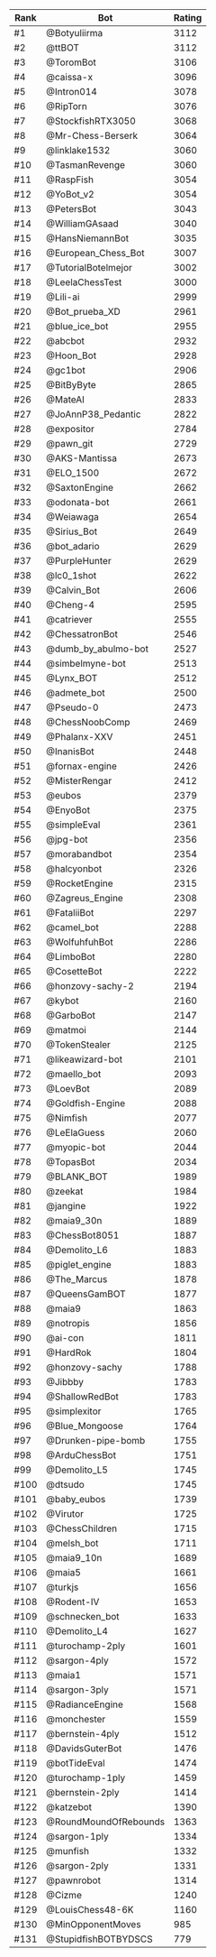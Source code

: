 Rank|Bot|Rating
---|---|---
#1|@Botyuliirma|3112
#2|@ttBOT|3112
#3|@ToromBot|3106
#4|@caissa-x|3096
#5|@Intron014|3078
#6|@RipTorn|3076
#7|@StockfishRTX3050|3068
#8|@Mr-Chess-Berserk|3064
#9|@linklake1532|3060
#10|@TasmanRevenge|3060
#11|@RaspFish|3054
#12|@YoBot_v2|3054
#13|@PetersBot|3043
#14|@WilliamGAsaad|3040
#15|@HansNiemannBot|3035
#16|@European_Chess_Bot|3007
#17|@TutorialBotelmejor|3002
#18|@LeelaChessTest|3000
#19|@Lili-ai|2999
#20|@Bot_prueba_XD|2961
#21|@blue_ice_bot|2955
#22|@abcbot|2932
#23|@Hoon_Bot|2928
#24|@gc1bot|2906
#25|@BitByByte|2865
#26|@MateAI|2833
#27|@JoAnnP38_Pedantic|2822
#28|@expositor|2784
#29|@pawn_git|2729
#30|@AKS-Mantissa|2673
#31|@ELO_1500|2672
#32|@SaxtonEngine|2662
#33|@odonata-bot|2661
#34|@Weiawaga|2654
#35|@Sirius_Bot|2649
#36|@bot_adario|2629
#37|@PurpleHunter|2629
#38|@lc0_1shot|2622
#39|@Calvin_Bot|2606
#40|@Cheng-4|2595
#41|@catriever|2555
#42|@ChessatronBot|2546
#43|@dumb_by_abulmo-bot|2527
#44|@simbelmyne-bot|2513
#45|@Lynx_BOT|2512
#46|@admete_bot|2500
#47|@Pseudo-0|2473
#48|@ChessNoobComp|2469
#49|@Phalanx-XXV|2451
#50|@InanisBot|2448
#51|@fornax-engine|2426
#52|@MisterRengar|2412
#53|@eubos|2379
#54|@EnyoBot|2375
#55|@simpleEval|2361
#56|@jpg-bot|2356
#57|@morabandbot|2354
#58|@halcyonbot|2326
#59|@RocketEngine|2315
#60|@Zagreus_Engine|2308
#61|@FataliiBot|2297
#62|@camel_bot|2288
#63|@WolfuhfuhBot|2286
#64|@LimboBot|2280
#65|@CosetteBot|2222
#66|@honzovy-sachy-2|2194
#67|@kybot|2160
#68|@GarboBot|2147
#69|@matmoi|2144
#70|@TokenStealer|2125
#71|@likeawizard-bot|2101
#72|@maello_bot|2093
#73|@LoevBot|2089
#74|@Goldfish-Engine|2088
#75|@Nimfish|2077
#76|@LeElaGuess|2060
#77|@myopic-bot|2044
#78|@TopasBot|2034
#79|@BLANK_BOT|1989
#80|@zeekat|1984
#81|@jangine|1922
#82|@maia9_30n|1889
#83|@ChessBot8051|1887
#84|@Demolito_L6|1883
#85|@piglet_engine|1883
#86|@The_Marcus|1878
#87|@QueensGamBOT|1877
#88|@maia9|1863
#89|@notropis|1856
#90|@ai-con|1811
#91|@HardRok|1804
#92|@honzovy-sachy|1788
#93|@Jibbby|1783
#94|@ShallowRedBot|1783
#95|@simplexitor|1765
#96|@Blue_Mongoose|1764
#97|@Drunken-pipe-bomb|1755
#98|@ArduChessBot|1751
#99|@Demolito_L5|1745
#100|@dtsudo|1745
#101|@baby_eubos|1739
#102|@Virutor|1725
#103|@ChessChildren|1715
#104|@melsh_bot|1711
#105|@maia9_10n|1689
#106|@maia5|1661
#107|@turkjs|1656
#108|@Rodent-IV|1653
#109|@schnecken_bot|1633
#110|@Demolito_L4|1627
#111|@turochamp-2ply|1601
#112|@sargon-4ply|1572
#113|@maia1|1571
#114|@sargon-3ply|1571
#115|@RadianceEngine|1568
#116|@monchester|1559
#117|@bernstein-4ply|1512
#118|@DavidsGuterBot|1476
#119|@botTideEval|1474
#120|@turochamp-1ply|1459
#121|@bernstein-2ply|1414
#122|@katzebot|1390
#123|@RoundMoundOfRebounds|1363
#124|@sargon-1ply|1334
#125|@munfish|1332
#126|@sargon-2ply|1331
#127|@pawnrobot|1314
#128|@Cizme|1240
#129|@LouisChess48-6K|1160
#130|@MinOpponentMoves|985
#131|@StupidfishBOTBYDSCS|779

